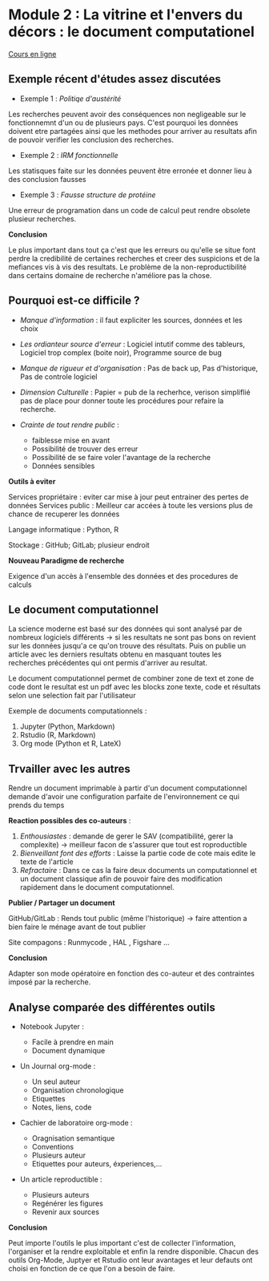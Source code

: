 # Module 2 : La vitrine et l'envers du décors : le document computationel
[Cours en ligne](https://lms.fun-mooc.fr/courses/course-v1:inria+41016+self-paced/courseware/66bc811404b8481da5f794de54681c5e/4061cf05107441ebaca82e07cc5f10ce/)

## Exemple récent d'études assez discutées

- Exemple 1 : *Politiqe d'austérité*

Les recherches peuvent avoir des conséquences non negligeable sur le fonctionnemnt d'un ou de plusieurs pays. C'est pourquoi les données doivent etre partagées ainsi que les methodes pour arriver au resultats afin de pouvoir verifier les conclusion des recherches.

- Exemple 2 : *IRM fonctionnelle*

Les statisques faite sur les données peuvent être erronée et donner lieu à des conclusion fausses

 - Exemple 3 : *Fausse structure de protéine*

Une erreur de programation dans un code de calcul peut rendre obsolete plusieur recherches.

**Conclusion**

Le plus important dans tout ça c'est que les erreurs ou qu'elle se situe font perdre la credibilité de certaines recherches et creer des suspicions et de la mefiances vis à vis des resultats. Le problème de la non-reproductibilité dans certains domaine de recherche n'améliore pas la chose.


## Pourquoi est-ce difficile ? 

- *Manque d'information* : il faut expliciter les sources, données et les choix
 
- *Les ordianteur source d'erreur* : Logiciel intutif comme des tableurs, Logiciel trop complex (boite noir), Programme source de bug
  
- *Manque de rigueur et d'organisation* : Pas de back up, Pas d'historique, Pas de controle logiciel
  
- *Dimension Culturelle* : Papier = pub de la recherhce, verison simpliflié pas de place pour donner toute les procédures pour refaire la recherche.
  
- *Crainte de tout rendre public* :
   - faiblesse mise en avant
   - Possibilité de trouver des erreur
   - Possibilité de se faire voler l'avantage de la recherche
   - Données sensibles

**Outils à eviter**

Services propriétaire : eviter car mise à jour peut entrainer des pertes de données 
Services public : Meilleur car accées à toute les versions plus de chance de recuperer les données

Langage informatique : Python, R

Stockage : GitHub; GitLab; plusieur endroit 

**Nouveau Paradigme de recherche**

Exigence d'un accès à l'ensemble des données et des procedures de calculs

## Le document computationnel

La science moderne est basé sur des données qui sont analysé par de nombreux logiciels différents -> si les resultats ne sont pas bons on revient sur les données jusqu'a ce qu'on trouve des résultats. Puis on publie un article avec les derniers resultats obtenu en masquant toutes les recherches précédentes qui ont permis d'arriver au resultat.

Le document computationnel permet de combiner zone de text et zone de code dont le resultat est un pdf avec les blocks zone texte, code et résultats selon une selection fait par l'utilisateur

Exemple de documents computationnels :
1. Jupyter (Python, Markdown)
2. Rstudio (R, Markdown)
3. Org mode (Python et R, LateX)


## Trvailler avec les autres 

Rendre un document imprimable à partir d'un document computationnel demande d'avoir une configuration parfaite de l'environnement ce qui prends du temps 

**Reaction possibles des co-auteurs** :
1. *Enthousiastes* : demande de gerer le SAV (compatibilité, gerer la complexite) -> meilleur facon de s'assurer que tout est roproductible
2. *Bienveillant font des efforts* : Laisse la partie code de cote mais edite le texte de l'article
3. *Refractaire* : Dans ce cas la faire deux documents un computationnel et un document classique afin de pouvoir faire des modification rapidement dans le document computationnel.

**Publier / Partager un document**

GitHub/GitLab : Rends tout public (même l'historique) -> faire attention a bien faire le ménage avant de tout publier 

Site compagons : Runmycode , HAL , Figshare ... 

**Conclusion**

Adapter son mode opératoire en fonction des co-auteur et des contraintes imposé par la recherche. 


## Analyse comparée des différentes outils

- Notebook Jupyter : 
  - Facile à prendre en main
  - Document dynamique

- Un Journal org-mode :
   - Un seul auteur
   - Organisation chronologique
   - Etiquettes
   - Notes, liens, code
 
- Cachier de laboratoire org-mode :
  - Oragnisation semantique
  - Conventions
  - Plusieurs auteur
  - Etiquettes pour auteurs, éxperiences,...

- Un article reproductible :
  - Plusieurs auteurs
  - Regénérer les figures
  - Revenir aux sources

**Conclusion** 

Peut importe l'outils le plus important c'est de collecter l'information, l'organiser et la rendre exploitable et enfin la rendre disponible.
Chacun des outils Org-Mode, Juptyer et Rstudio ont leur avantages et leur defauts ont choisi en fonction de ce que l'on a besoin de faire. 
















